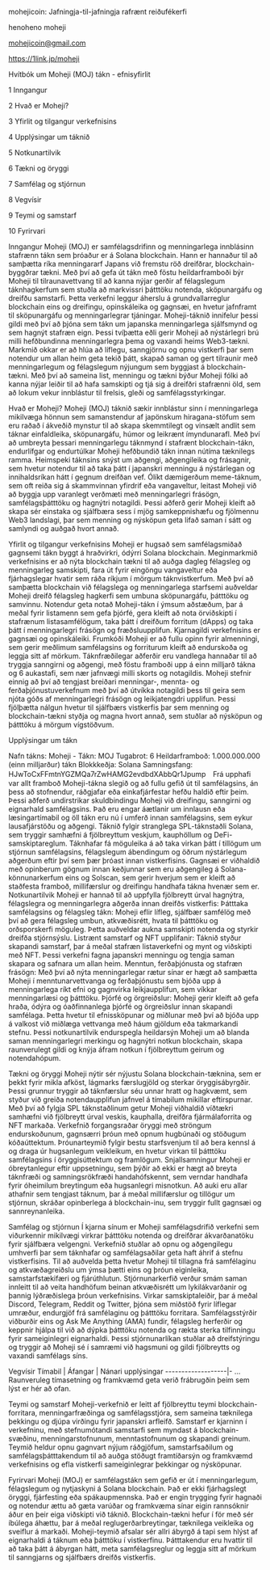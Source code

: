 mohejicoin: Jafningja-til-jafningja rafrænt reiðufékerfi

henoheno moheji

mohejicoin@gmail.com

https://1link.jp/moheji

Hvítbók um Moheji (MOJ) tákn - efnisyfirlit

1 Inngangur

2 Hvað er Moheji?

3 Yfirlit og tilgangur verkefnisins

4 Upplýsingar um táknið

5 Notkunartilvik

6 Tækni og öryggi

7 Samfélag og stjórnun

8 Vegvísir

9 Teymi og samstarf

10 Fyrirvari

Inngangur Moheji (MOJ) er samfélagsdrifinn og menningarlega innblásinn stafrænn tákn sem þróaður er á Solana blockchain. Hann er hannaður til að samþætta ríka menningararf Japans við fremstu röð dreifðrar, blockchain-byggðrar tækni. Með því að gefa út tákn með föstu heildarframboði býr Moheji til tilraunavettvang til að kanna nýjar gerðir af félagslegum táknhagkerfum sem stuðla að markvissri þátttöku notenda, sköpunargáfu og dreifðu samstarfi. Þetta verkefni leggur áherslu á grundvallarreglur blockchain eins og dreifingu, opinskáleika og gagnsæi, en hvetur jafnframt til sköpunargáfu og menningarlegrar tjáningar. Moheji-táknið innifelur þessi gildi með því að þjóna sem tákn um japanska menningarlega sjálfsmynd og sem hagnýt stafræn eign. Þessi tvíþætta eðli gerir Moheji að nýstárlegri brú milli hefðbundinna menningarlegra þema og vaxandi heims Web3-tækni. Markmið okkar er að hlúa að líflegu, sanngjörnu og opnu vistkerfi þar sem notendur um allan heim geta tekið þátt, skapað saman og gert tilraunir með menningarlegum og félagslegum nýjungum sem byggjast á blockchain-tækni. Með því að sameina list, menningu og tækni býður Moheji fólki að kanna nýjar leiðir til að hafa samskipti og tjá sig á dreifðri stafrænni öld, sem að lokum vekur innblástur til frelsis, gleði og samfélagsstyrkingar.

Hvað er Moheji? Moheji (MOJ) táknið sækir innblástur sinn í menningarlega mikilvæga hönnun sem samanstendur af japönskum hiragana-stöfum sem eru raðað í ákveðið mynstur til að skapa skemmtilegt og vinsælt andlit sem táknar einfaldleika, sköpunargáfu, húmor og leikrænt ímyndunarafl. Með því að umbreyta þessari menningarlegu táknmynd í stafrænt blockchain-tákn, endurlífgar og endurtúlkar Moheji hefðbundið tákn innan nútíma tæknilegs ramma. Heimspeki táknsins snýst um aðgengi, aðgengileika og frásagnir, sem hvetur notendur til að taka þátt í japanskri menningu á nýstárlegan og innihaldsríkan hátt í gegnum dreifðan vef. Ólíkt dæmigerðum meme-táknum, sem oft reiða sig á skammvinnan yfirdrif eða vangaveltur, leitast Moheji við að byggja upp varanlegt verðmæti með menningarlegri frásögn, samfélagsþátttöku og hagnýtri notagildi. Þessi aðferð gerir Moheji kleift að skapa sér einstaka og sjálfbæra sess í mjög samkeppnishæfu og fjölmennu Web3 landslagi, þar sem menning og nýsköpun geta lifað saman í sátt og samlyndi og auðgað hvort annað.

Yfirlit og tilgangur verkefnisins Moheji er hugsað sem samfélagsmiðað gagnsemi tákn byggt á hraðvirkri, ódýrri Solana blockchain. Meginmarkmið verkefnisins er að nýta blockchain tækni til að auðga dagleg félagsleg og menningarleg samskipti, fara út fyrir eingöngu vangaveltur eða fjárhagslegar hvatir sem ráða ríkjum í mörgum táknvistkerfum. Með því að samþætta blockchain við félagslega og menningarlega starfsemi auðveldar Moheji dreifð félagsleg hagkerfi sem umbuna sköpunargáfu, þátttöku og samvinnu. Notendur geta notað Moheji-tákn í ýmsum aðstæðum, þar á meðal fyrir listamenn sem gefa þjórfé, gera kleift að nota örviðskipti í stafrænum listasamfélögum, taka þátt í dreifðum forritum (dApps) og taka þátt í menningarlegri frásögn og fræðsluupplifun. Kjarnagildi verkefnisins er gagnsæi og opinskáleiki. Frumkóði Moheji er að fullu opinn fyrir almenningi, sem gerir meðlimum samfélagsins og forriturum kleift að endurskoða og leggja sitt af mörkum. Táknfræðilegar aðferðir eru vandlega hannaðar til að tryggja sanngirni og aðgengi, með föstu framboði upp á einn milljarð tákna og 6 aukastafi, sem nær jafnvægi milli skorts og notagildis. Moheji stefnir einnig að því að tengjast breiðari menningar-, mennta- og ferðaþjónustuverkefnum með því að útvíkka notagildi þess til geira sem njóta góðs af menningarlegri frásögn og leikjatengdri upplifun. Þessi fjölþætta nálgun hvetur til sjálfbærs vistkerfis þar sem menning og blockchain-tækni styðja og magna hvort annað, sem stuðlar að nýsköpun og þátttöku á mörgum vígstöðvum.

Upplýsingar um tákn

Nafn tákns: Moheji - Tákn: MOJ
Tugabrot: 6
Heildarframboð: 1.000.000.000 (einn milljarður) tákn
Blokkkeðja: Solana
Samningsfang: HJwToCxFFmtnYGZMQa7rZwHAMG2evdbdXAbbQr1Jpump　Frá upphafi var allt framboð Moheji-tákna slegið og að fullu gefið út til samfélagsins, án þess að stofnendur, ráðgjafar eða einkafjárfestar hefðu haldið eftir þeim. Þessi aðferð undirstrikar skuldbindingu Moheji við dreifingu, sanngirni og eignarhald samfélagsins. Það eru engar áætlanir um innlausn eða læsingartímabil og öll tákn eru nú í umferð innan samfélagsins, sem eykur lausafjárstöðu og aðgengi. Táknið fylgir stranglega SPL-táknstaðli Solana, sem tryggir samhæfni á fjölbreyttum veskjum, kauphöllum og DeFi-samskiptareglum. Táknhafar fá möguleika á að taka virkan þátt í tillögum um stjórnun samfélagsins, félagslegum ábendingum og öðrum nýstárlegum aðgerðum eftir því sem þær þróast innan vistkerfisins. Gagnsæi er viðhaldið með opinberum gögnum innan keðjunnar sem eru aðgengileg á Solana-könnunarkerfum eins og Solscan, sem gerir hverjum sem er kleift að staðfesta framboð, millifærslur og dreifingu handhafa tákna hvenær sem er. Notkunartilvik Moheji er hannað til að uppfylla fjölbreytt úrval hagnýtra, félagslegra og menningarlegra aðgerða innan dreifðs vistkerfis:
Þátttaka samfélagsins og félagsleg tákn: Moheji eflir lífleg, sjálfbær samfélög með því að gera félagsleg umbun, atkvæðisrétt, hvata til þátttöku og orðsporskerfi möguleg. Þetta auðveldar aukna samskipti notenda og styrkir dreifða stjórnsýslu.
Listrænt samstarf og NFT upplifanir: Táknið styður skapandi samstarf, þar á meðal stafræn listaverkefni og mynt og viðskipti með NFT. Þessi verkefni fagna japanskri menningu og tengja saman skapara og safnara um allan heim.
Menntun, ferðaþjónusta og stafræn frásögn: Með því að nýta menningarlegar rætur sínar er hægt að samþætta Moheji í menntunarvettvanga og ferðaþjónustu sem bjóða upp á menningarlega ríkt efni og gagnvirka leikjaupplifun, sem víkkar menningarlæsi og þátttöku.
Þjórfé og örgreiðslur: Moheji gerir kleift að gefa hraða, ódýra og óaðfinnanlega þjórfé og örgreiðslur innan skapandi samfélaga. Þetta hvetur til efnissköpunar og miðlunar með því að bjóða upp á valkost við miðlæga vettvanga með háum gjöldum eða takmarkandi stefnu. Þessi notkunartilvik endurspegla heildarsýn Moheji um að blanda saman menningarlegri merkingu og hagnýtri notkun blockchain, skapa raunverulegt gildi og knýja áfram notkun í fjölbreyttum geirum og notendahópum.

Tækni og öryggi Moheji nýtir sér nýjustu Solana blockchain-tæknina, sem er þekkt fyrir mikla afköst, lágmarks færslugjöld og sterkar öryggisábyrgðir. Þessi grunnur tryggir að táknfærslur séu unnar hratt og hagkvæmt, sem styður við greiða notendaupplifun jafnvel á tímabilum mikillar eftirspurnar. Með því að fylgja SPL táknstaðlinum getur Moheji viðhaldið víðtækri samhæfni við fjölbreytt úrval veskis, kauphalla, dreifðra fjármálaforrita og NFT markaða. Verkefnið forgangsraðar öryggi með ströngum endurskoðunum, gagnsærri þróun með opnum hugbúnaði og stöðugum kóðaúttektum. Þróunarteymið fylgir bestu starfsvenjum til að bera kennsl á og draga úr hugsanlegum veikleikum, en hvetur virkan til þátttöku samfélagsins í öryggisúttektum og framlögum. Snjallsamningur Moheji er óbreytanlegur eftir uppsetningu, sem þýðir að ekki er hægt að breyta táknfræði og samningsrökfræði handahófskennt, sem verndar handhafa fyrir óheimilum breytingum eða hugsanlegri misnotkun. Að auki eru allar athafnir sem tengjast táknum, þar á meðal millifærslur og tillögur um stjórnun, skráðar opinberlega á blockchain-inu, sem tryggir fullt gagnsæi og sannreynanleika.

Samfélag og stjórnun Í kjarna sínum er Moheji samfélagsdrifið verkefni sem viðurkennir mikilvægi virkrar þátttöku notenda og dreifðrar ákvarðanatöku fyrir sjálfbæra velgengni. Verkefnið stuðlar að opnu og aðgengilegu umhverfi þar sem táknhafar og samfélagsaðilar geta haft áhrif á stefnu vistkerfisins. Til að auðvelda þetta hvetur Moheji til tillagna frá samfélaginu og atkvæðagreiðslu um ýmsa þætti eins og þróun eiginleika, samstarfstækifæri og fjárúthlutun. Stjórnunarkerfið verður smám saman innleitt til að veita handhöfum beinan atkvæðisrétt um lykilákvarðanir og þannig lýðræðislega þróun verkefnisins. Virkar samskiptaleiðir, þar á meðal Discord, Telegram, Reddit og Twitter, þjóna sem miðstöð fyrir líflegar umræður, endurgjöf frá samfélaginu og þátttöku forritara. Samfélagsstýrðir viðburðir eins og Ask Me Anything (AMA) fundir, félagsleg herferðir og keppnir hjálpa til við að dýpka þátttöku notenda og rækta sterka tilfinningu fyrir sameiginlegri eignarhaldi. Þessi stjórnunarlíkan stuðlar að dreifstýringu og tryggir að Moheji sé í samræmi við hagsmuni og gildi fjölbreytts og vaxandi samfélags síns.

Vegvísir Tímabil | Áfangar | Nánari upplýsingar -------------------|- ... Raunveruleg tímasetning og framkvæmd geta verið frábrugðin þeim sem lýst er hér að ofan.

Teymi og samstarf Moheji-verkefnið er leitt af fjölbreyttu teymi blockchain-forritara, menningarfræðinga og samfélagsstjóra, sem sameina tæknilega þekkingu og djúpa virðingu fyrir japanskri arfleifð. Samstarf er kjarninn í verkefninu, með stefnumótandi samstarfi sem myndast á blockchain-svæðinu, menningarstofnunum, menntastofnunum og skapandi greinum. Teymið heldur opnu gagnvart nýjum ráðgjöfum, samstarfsaðilum og samfélagsþátttakendum til að auðga stöðugt framtíðarsýn og framkvæmd verkefnisins og efla vistkerfi sameiginlegrar þekkingar og nýsköpunar.

Fyrirvari Moheji (MOJ) er samfélagstákn sem gefið er út í menningarlegum, félagslegum og nytjaskyni á Solana blockchain. Það er ekki fjárhagslegt öryggi, fjárfesting eða spákaupmennska. Það er engin trygging fyrir hagnaði og notendur ættu að gæta varúðar og framkvæma sínar eigin rannsóknir áður en þeir eiga viðskipti við táknið. Blockchain-tækni hefur í för með sér íbúlega áhættu, þar á meðal reglugerðarbreytingar, tæknilega veikleika og sveiflur á markaði. Moheji-teymið afsalar sér allri ábyrgð á tapi sem hlýst af eignarhaldi á táknum eða þátttöku í vistkerfinu. Þátttakendur eru hvattir til að taka þátt á ábyrgan hátt, meta samfélagsreglur og leggja sitt af mörkum til sanngjarns og sjálfbærs dreifðs vistkerfis.
